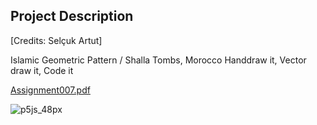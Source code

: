 ## Project Description
[Credits: Selçuk Artut]

Islamic Geometric Pattern / Shalla Tombs, Morocco
Handdraw it, Vector draw it, Code it

[Assignment007.pdf](https://github.com/brnyildiran/VA345_Creative_Coding/files/10499696/Assignment007.pdf)

![p5js_48px](https://user-images.githubusercontent.com/78401458/214577118-20650a6d-6cd3-4e9a-8dd7-c526d4653ad0.png)
